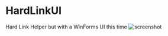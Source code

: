 # HardLinkUI
Hard Link Helper but with a WinForms UI this time
![screenshot](https://imgur.com/GBZMIlA)
